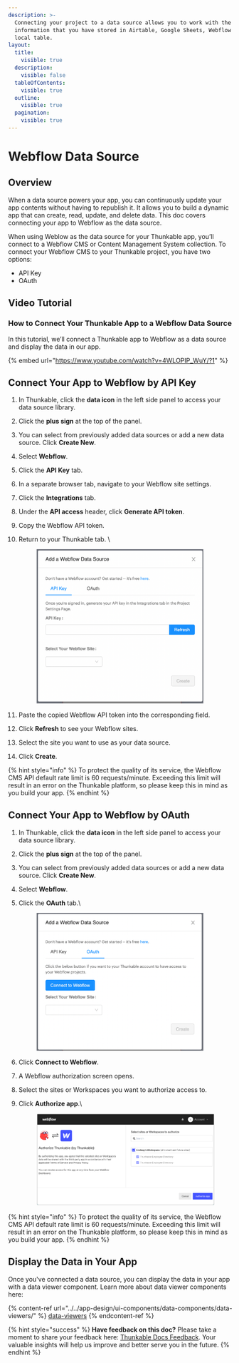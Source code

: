 ```yaml
---
description: >-
  Connecting your project to a data source allows you to work with the
  information that you have stored in Airtable, Google Sheets, Webflow or a
  local table.
layout:
  title:
    visible: true
  description:
    visible: false
  tableOfContents:
    visible: true
  outline:
    visible: true
  pagination:
    visible: true
---
```


# Webflow Data Source

## Overview

When a data source powers your app, you can continuously update your app contents without having to republish it. It allows you to build a dynamic app that can create, read, update, and delete data. This doc covers connecting your app to Webflow as the data source.

When using Weblow as the data source for your Thunkable app, you’ll connect to a Webflow CMS or Content Management System collection. To connect your Webflow CMS to your Thunkable project, you have two options:

* API Key
* OAuth

## Video Tutorial

### How to Connect Your Thunkable App to a Webflow Data Source

In this tutorial, we’ll connect a Thunkable app to Webflow as a data source and display the data in our app.

{% embed url="https://www.youtube.com/watch?v=4WLOPIP_WuY/?1" %}

## Connect Your App to Webflow by API Key

1. In Thunkable, click the **data icon** in the left side panel to access your data source library.
2. Click the **plus sign** at the top of the panel.&#x20;
3. You can select from previously added data sources or add a new data source. Click **Create New**.
4. Select **Webflow**.&#x20;
5. Click the **API Key** tab.
6. In a separate browser tab, navigate to your Webflow site settings.
7. Click the **Integrations** tab.
8. Under the **API access** header, click **Generate API token**.&#x20;
9. Copy the Webflow API token.
10. Return to your Thunkable tab. \


    <div align="left">

    <figure><img src="../../.gitbook/assets/data sources - webflow - API Key.png" alt="" width="375"><figcaption></figcaption></figure>

    </div>
11. Paste the copied Webflow API token into the corresponding field.&#x20;
12. Click **Refresh** to see your Webflow sites.&#x20;
13. Select the site you want to use as your data source.
14. Click **Create**.&#x20;

{% hint style="info" %}
To protect the quality of its service, the Webflow CMS API default rate limit is 60 requests/minute. Exceeding this limit will result in an error on the Thunkable platform, so please keep this in mind as you build your app.
{% endhint %}

## Connect Your App to Webflow by OAuth

1. In Thunkable, click the **data icon** in the left side panel to access your data source library.
2. Click the **plus sign** at the top of the panel.&#x20;
3. You can select from previously added data sources or add a new data source. Click **Create New**.
4. Select **Webflow**.&#x20;
5.  Click the **OAuth** tab.\


    <div align="left">

    <figure><img src="../../.gitbook/assets/data sources - webflow - OAuth.png" alt="" width="375"><figcaption></figcaption></figure>

    </div>
6. Click **Connect to Webflow**.
7. A Webflow authorization screen opens.
8. Select the sites or Workspaces you want to authorize access to.
9.  Click **Authorize app**.\


    <figure><img src="../../.gitbook/assets/data sources - webflow - authorize.png" alt=""><figcaption></figcaption></figure>

{% hint style="info" %}
To protect the quality of its service, the Webflow CMS API default rate limit is 60 requests/minute. Exceeding this limit will result in an error on the Thunkable platform, so please keep this in mind as you build your app.
{% endhint %}

## Display the Data in Your App

Once you've connected a data source, you can display the data in your app with a data viewer component. Learn more about data viewer components here:

{% content-ref url="../../app-design/ui-components/data-components/data-viewers/" %}
[data-viewers](../../app-design/ui-components/data-components/data-viewers/)
{% endcontent-ref %}

{% hint style="success" %}
**Have feedback on this doc?** Please take a moment to share your feedback here: [Thunkable Docs Feedback](https://docs.google.com/forms/d/e/1FAIpQLSfCwn5L2xyla-LSLZX0DSWFcFeJ43qp-r1tELCacuVS2zduLA/viewform?usp=sf\_link). Your valuable insights will help us improve and better serve you in the future.
{% endhint %}
